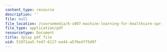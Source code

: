 ```yaml
---
content_type: resource
description: ''
file: null
file_location: /coursemedia/6-s897-machine-learning-for-healthcare-spring-2019/51971aa5fe476117ea44a576e47f5d97_MdUnh4PaGKw.pdf
file_type: application/pdf
resourcetype: Document
title: 3play pdf file
uid: 51971aa5-fe47-6117-ea44-a576e47f5d97
---
```

